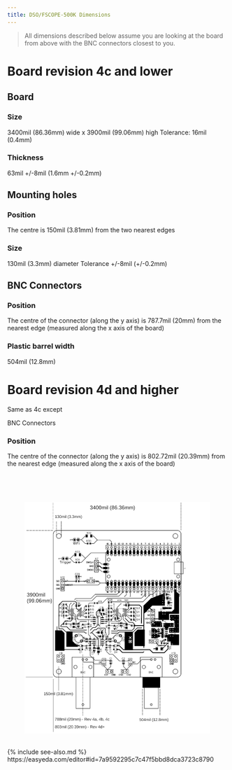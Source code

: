 ```yaml
---
title: DSO/FSCOPE-500K Dimensions
---
```


> All dimensions described below assume you are looking at the board from above with the BNC connectors closest to you.

# Board revision 4c and lower

## Board
### Size
3400mil (86.36mm) wide x 3900mil (99.06mm) high
Tolerance: 16mil (0.4mm)
### Thickness
63mil +/-8mil  (1.6mm +/-0.2mm)

## Mounting holes
### Position
The centre is 150mil (3.81mm) from the two nearest edges
### Size
130mil (3.3mm) diameter
Tolerance +/-8mil   (+/-0.2mm)

## BNC Connectors
### Position
The centre of the connector (along the y axis) is 787.7mil (20mm) from the nearest edge (measured along the x axis of the board)
### Plastic barrel width
504mil (12.8mm)


# Board revision 4d and higher
Same as 4c except

BNC Connectors
### Position
The centre of the connector (along the y axis) is 802.72mil (20.39mm) from the nearest edge (measured along the x axis of the board)

<br>
<br>
<br>
<figure>
    <img src="assets/img/fscope250k5-v2/dimensions_fscope-500k-v2_rev3.png" alt="fscope dimensions"/>
</figure>

<br>
{% include see-also.md %}

<br>
https://easyeda.com/editor#id=7a9592295c7c47f5bbd8dca3723c8790
